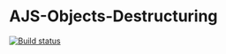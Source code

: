 # AJS-Objects-Destructuring

[![Build status](https://ci.appveyor.com/api/projects/status/lk44hhsubba3mntq/branch/main?svg=true)](https://ci.appveyor.com/project/anna-yeddi/ajs-destructuring/branch/main)
